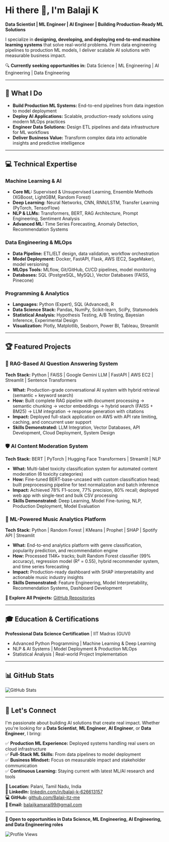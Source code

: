 # Hi there 👋, I'm Balaji K  
**Data Scientist | ML Engineer | AI Engineer | Building Production-Ready ML Solutions**

I specialize in **designing, developing, and deploying end-to-end machine learning systems** that solve real-world problems. From data engineering pipelines to production ML models, I deliver scalable AI solutions with measurable business impact.

🔍 **Currently seeking opportunities in:** Data Science | ML Engineering | AI Engineering | Data Engineering

---

## 🚀 What I Do

- **Build Production ML Systems:** End-to-end pipelines from data ingestion to model deployment
- **Deploy AI Applications:** Scalable, production-ready solutions using modern MLOps practices
- **Engineer Data Solutions:** Design ETL pipelines and data infrastructure for ML workflows
- **Deliver Business Value:** Transform complex data into actionable insights and predictive intelligence

---

## 💻 Technical Expertise

### Machine Learning & AI
- **Core ML:** Supervised & Unsupervised Learning, Ensemble Methods (XGBoost, LightGBM, Random Forest)
- **Deep Learning:** Neural Networks, CNN, RNN/LSTM, Transfer Learning (PyTorch, TensorFlow)
- **NLP & LLMs:** Transformers, BERT, RAG Architecture, Prompt Engineering, Sentiment Analysis
- **Advanced ML:** Time Series Forecasting, Anomaly Detection, Recommendation Systems

### Data Engineering & MLOps
- **Data Pipeline:** ETL/ELT design, data validation, workflow orchestration
- **Model Deployment:** Docker, FastAPI, Flask, AWS (EC2, SageMaker), model versioning
- **MLOps Tools:** MLflow, Git/GitHub, CI/CD pipelines, model monitoring
- **Databases:** SQL (PostgreSQL, MySQL), Vector Databases (FAISS, Pinecone)

### Programming & Analytics
- **Languages:** Python (Expert), SQL (Advanced), R
- **Data Science Stack:** Pandas, NumPy, Scikit-learn, SciPy, Statsmodels
- **Statistical Analysis:** Hypothesis Testing, A/B Testing, Bayesian Inference, Experimental Design
- **Visualization:** Plotly, Matplotlib, Seaborn, Power BI, Tableau, Streamlit

---

## 🏆 Featured Projects

### 🤖 **RAG-Based AI Question Answering System**
**Tech Stack:** Python | FAISS | Google Gemini LLM | FastAPI | AWS EC2 | Streamlit | Sentence Transformers
- **What:** Production-grade conversational AI system with hybrid retrieval (semantic + keyword search)
- **How:** Built complete RAG pipeline with document processing → semantic chunking → vector embeddings → hybrid search (FAISS + BM25) → LLM integration → response generation with citations
- **Impact:** Deployed full-stack application on AWS with API rate limiting, caching, and concurrent user support
- **Skills Demonstrated:** LLM Integration, Vector Databases, API Development, Cloud Deployment, System Design

### 🛡️ **AI Content Moderation System**
**Tech Stack:** BERT | PyTorch | Hugging Face Transformers | Streamlit | NLP
- **What:** Multi-label toxicity classification system for automated content moderation (6 toxicity categories)
- **How:** Fine-tuned BERT-base-uncased with custom classification head; built preprocessing pipeline for text normalization and batch inference
- **Impact:** Achieved 78% F1-score, 77% precision, 80% recall; deployed web app with single-text and bulk CSV processing
- **Skills Demonstrated:** Deep Learning, Model Fine-tuning, NLP, Production Deployment, Model Evaluation

### 🎵 **ML-Powered Music Analytics Platform**
**Tech Stack:** Python | Random Forest | KMeans | Prophet | SHAP | Spotify API | Streamlit
- **What:** End-to-end analytics platform with genre classification, popularity prediction, and recommendation engine
- **How:** Processed 114K+ tracks; built Random Forest classifier (99% accuracy), regression model (R² = 0.55), hybrid recommender system, and time series forecasting
- **Impact:** Production-ready dashboard with SHAP interpretability and actionable music industry insights
- **Skills Demonstrated:** Feature Engineering, Model Interpretability, Recommendation Systems, Dashboard Development

**📂 Explore All Projects:** [GitHub Repositories](https://github.com/Balaji-itz-me?tab=repositories)

---

## 🎓 Education & Certifications

**Professional Data Science Certification** | IIT Madras (GUVI)
- Advanced Python Programming | Machine Learning & Deep Learning
- NLP & AI Systems | Model Deployment & Production MLOps
- Statistical Analysis | Real-world Project Implementation

---

## 📊 GitHub Stats

![GitHub Stats](https://github-readme-stats.vercel.app/api?username=Balaji-itz-me&show_icons=true&theme=tokyonight)

---

## 🤝 Let's Connect

I'm passionate about building AI solutions that create real impact. Whether you're looking for a **Data Scientist**, **ML Engineer**, **AI Engineer**, or **Data Engineer**, I bring:

✅ **Production ML Experience:** Deployed systems handling real users on cloud infrastructure  
✅ **Full-Stack ML Skills:** From data pipelines to model deployment  
✅ **Business Mindset:** Focus on measurable impact and stakeholder communication  
✅ **Continuous Learning:** Staying current with latest ML/AI research and tools

**📍 Location:** Palani, Tamil Nadu, India  
**💼 LinkedIn:** [linkedin.com/in/balaji-k-626613157](https://www.linkedin.com/in/balaji-k-626613157/)  
**💻 GitHub:** [github.com/Balaji-itz-me](https://github.com/Balaji-itz-me)  
**📧 Email:** balajikamaraj99@gmail.com

---

**🌟 Open to opportunities in Data Science, ML Engineering, AI Engineering, and Data Engineering roles**

![Profile Views](https://komarev.com/ghpvc/?username=Balaji-itz-me&color=brightgreen)
